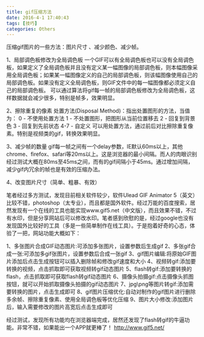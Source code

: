 ```yaml
---
title: gif压缩方法
date: 2016-4-1 17:40:43
tags: [技巧]
categories: Others
---
```


压缩gif图片的一些方法：图片尺寸 、减少颜色、减少帧。
<!-- more -->
1、局部调色板修改为全局调色板 
一个GIF可以有全局调色板也可以没有全局调色板，如果定义了全局调色板并且没有定义某一幅图像的局部调色板，则本幅图像采用全局调色板；如果某一幅图像定义的自己的局部调色板，则该幅图像使用自己的局部调色板。如果没有定义全局调色板，则GIF文件中的每一幅图像都必须定义自己的局部调色板。 
可以通过算法将gif每一帧的局部调色板修改为全局调色板，这样数据就会减少很多，特别是帧多，效果明显。

2、擦除重复的像素 
处置方法(Disposal Method)：指出处置图形的方法，当值为： 
0 - 不使用处置方法 
1 - 不处置图形，把图形从当前位置移去 
2 - 回复到背景色 
3 - 回复到先前状态 
4-7 - 自定义 
可以用处置方法，通过前后对比擦除重复像素。特别是视频类的gif，转换效果明显。

3、减少帧的数量 
gif每一帧之间有一个delay参数，IE默认60ms以上，其他chrome、firefox、safari等20ms以上。这是浏览器的最小间隔。而人的肉眼识别经过测试大概在80ms至45ms之间，而有的gif间隔小于45ms。通过增加间隔，减少gif内冗余的帧也是有效的压缩办法。

4、改变图片尺寸（简单、粗暴、有效）

笔者经过多方测试，发现目前相关软件较少，软件Ulead GIF Animator 5（英文）比较不错，photoshop（太专业），而且都是国外软件。经过万能的百度搜索，居然发现有一个在线的工具也能实现www.gif5.net（中文版），而且效果不错，不过有水印，但是分享网站后可以修改水印。笔者感到欣慰的是，经过google也没有发现国外比较好的工具（多是一些简单制作在线工具）。于是抱着好奇的心态，体验了一把，网站功能大概如下：

1、多张图片合成GIF动态图片:可添加多张图片，设置参数后生成gif 
2、多张gif合成一张:可添加多gif张图片，设置参数后合成一张gif 
3、gif图片编辑:将原始GIF图片添加后点击生成按钮可以插入删除帧和修改gif速度和大小 
4、视频转gif:添加要转换的视频，点击抓取即可获取视频转gif动态图片 
5、flash转gif:添加要转换的flash，点击抓取即可获取flash转gif动态图片 
6、摄像头拍摄gif:点击摄像头抓图按钮，就可以开始抓取摄像头拍摄的gif动态图片 
7、jpg\png等图片转gif:添加需要转换的图片，点击生成即可 
8、gif图片压缩优化:自动对制作的gif图片进行删除多余帧、擦除重复像素、使用全局调色板等优化压缩 
9、图片大小修改:添加图片后，输入需要修改的图片高宽后点击生成即可


经过测试，发现所有功能均在浏览器端完成，居然还发现了flash转gif的牛逼功能。非常不错，如果能出一个APP就更棒了！ http://www.gif5.net/

